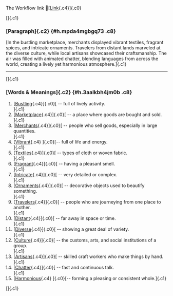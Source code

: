 The Workflow link
👏[[Link](https://www.google.com/url?q=http://www.google.com&sa=D&source=editors&ust=1757884784996416&usg=AOvVaw13y9yjjiPmrRBLtfIoF8MN){.c4}]{.c0}

[]{.c1}

### [Paragraph]{.c2} {#h.mpda4mgbgq73 .c8}

[In the bustling marketplace, merchants displayed vibrant textiles,
fragrant spices, and intricate ornaments. Travelers from distant lands
marveled at the diverse culture, while local artisans showcased their
craftsmanship. The air was filled with animated chatter, blending
languages from across the world, creating a lively yet harmonious
atmosphere.]{.c1}

------------------------------------------------------------------------

[]{.c1}

### [Words & Meanings]{.c2} {#h.3aalkbh4jm0b .c8}

1.  [[Bustling](https://www.google.com/url?q=http://www.google.com&sa=D&source=editors&ust=1757884784997079&usg=AOvVaw2fuh6e85KDYtwVZGkYG_Rz){.c4}]{.c0}[ --
    full of lively activity.\
    ]{.c1}
2.  [[Marketplace](https://www.google.com/url?q=http://www.google.com&sa=D&source=editors&ust=1757884784997220&usg=AOvVaw18IotRe_84m53ecGntgZq5){.c4}]{.c0}[ --
    a place where goods are bought and sold.\
    ]{.c1}
3.  [[Merchants](https://www.google.com/url?q=http://www.google.com&sa=D&source=editors&ust=1757884784997337&usg=AOvVaw2MqRihqzzM_OzcyJFgPea9){.c4}]{.c0}[ --
    people who sell goods, especially in large quantities.\
    ]{.c1}
4.  [[Vibrant](https://www.google.com/url?q=http://www.google.com&sa=D&source=editors&ust=1757884784997460&usg=AOvVaw0FvXChMGgAaKKJ4PFnCYq5){.c4}
    ]{.c0}[-- full of life and energy.\
    ]{.c1}
5.  [[Textiles](https://www.google.com/url?q=http://www.google.com&sa=D&source=editors&ust=1757884784997559&usg=AOvVaw1Km_dGLhRmJLjwmx2PkJkb){.c4}]{.c0}[ --
    types of cloth or woven fabric.\
    ]{.c1}
6.  [[Fragrant](https://www.google.com/url?q=http://www.google.com&sa=D&source=editors&ust=1757884784997659&usg=AOvVaw1XkvXT5Knxq1dJ2KjYfVPo){.c4}]{.c0}[ --
    having a pleasant smell.\
    ]{.c1}
7.  [[Intricate](https://www.google.com/url?q=http://www.google.com&sa=D&source=editors&ust=1757884784997767&usg=AOvVaw3tgx3P-gy9QS6xUGa9dst7){.c4}]{.c0}[ --
    very detailed or complex.\
    ]{.c1}
8.  [[Ornaments](https://www.google.com/url?q=http://www.google.com&sa=D&source=editors&ust=1757884784997865&usg=AOvVaw24NC8mCnZoGN-o5-Ey_qw4){.c4}]{.c0}[ --
    decorative objects used to beautify something.\
    ]{.c1}
9.  [[Travelers](https://www.google.com/url?q=http://www.google.com&sa=D&source=editors&ust=1757884784997977&usg=AOvVaw3dGqCftQTXsMpQyDvaB9nm){.c4}]{.c0}[ --
    people who are journeying from one place to another.\
    ]{.c1}
10. [[Distant](https://www.google.com/url?q=http://www.google.com&sa=D&source=editors&ust=1757884784998106&usg=AOvVaw3Qxk0IxyJ7zryxKOD33NAT){.c4}]{.c0}[ --
    far away in space or time.\
    ]{.c1}
11. [[Diverse](https://www.google.com/url?q=http://www.google.com&sa=D&source=editors&ust=1757884784998207&usg=AOvVaw0Icru5vt8u6HvW6jqYlMgZ){.c4}]{.c0}[ --
    showing a great deal of variety.\
    ]{.c1}
12. [[Culture](https://www.google.com/url?q=http://www.google.com&sa=D&source=editors&ust=1757884784998306&usg=AOvVaw2igKUuf22SPZOmknYohy3x){.c4}]{.c0}[ --
    the customs, arts, and social institutions of a group.\
    ]{.c1}
13. [[Artisans](https://www.google.com/url?q=http://www.google.com&sa=D&source=editors&ust=1757884784998422&usg=AOvVaw2pDh7yVHWAe6Yz-TcCL3Ye){.c4}]{.c0}[ --
    skilled craft workers who make things by hand.\
    ]{.c1}
14. [[Chatter](https://www.google.com/url?q=http://www.google.com&sa=D&source=editors&ust=1757884784998532&usg=AOvVaw0SuvsIRhWm0YyxcKObUt6j){.c4}]{.c0}[ --
    fast and continuous talk.\
    ]{.c1}
15. [[Harmonious](https://www.google.com/url?q=http://www.google.com&sa=D&source=editors&ust=1757884784998632&usg=AOvVaw2IoQ4fn178Ogci02hwlRel){.c4}
    ]{.c0}[-- forming a pleasing or consistent whole.]{.c1}

[]{.c1}
